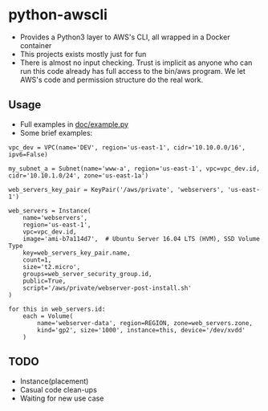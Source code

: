 # python-awscli
* Provides a Python3 layer to AWS's CLI, all wrapped in a Docker
container
* This projects exists mostly just for fun
* There is almost no input checking. Trust is implicit as anyone who
can run this code already has full access to the bin/aws program. We
let AWS's code and permission structure do the real work.

## Usage
* Full examples in [doc/example.py](https://github.com/jhazelwo/python-awscli/blob/master/doc/example.py)
* Some brief examples:

```
vpc_dev = VPC(name='DEV', region='us-east-1', cidr='10.10.0.0/16', ipv6=False)

my_subnet_a = Subnet(name='www-a', region='us-east-1', vpc=vpc_dev.id, cidr='10.10.1.0/24', zone='us-east-1a')

web_servers_key_pair = KeyPair('/aws/private', 'webservers', 'us-east-1')

web_servers = Instance(
    name='webservers',
    region='us-east-1',
    vpc=vpc_dev.id,
    image='ami-b7a114d7',  # Ubuntu Server 16.04 LTS (HVM), SSD Volume Type
    key=web_servers_key_pair.name,
    count=1,
    size='t2.micro',
    groups=web_server_security_group.id,
    public=True,
    script='/aws/private/webserver-post-install.sh'
)

for this in web_servers.id:
    each = Volume(
        name='webserver-data', region=REGION, zone=web_servers.zone,
        kind='gp2', size='1000', instance=this, device='/dev/xvdd'
    )
```

## TODO
* Instance(placement)
* Casual code clean-ups
* Waiting for new use case
